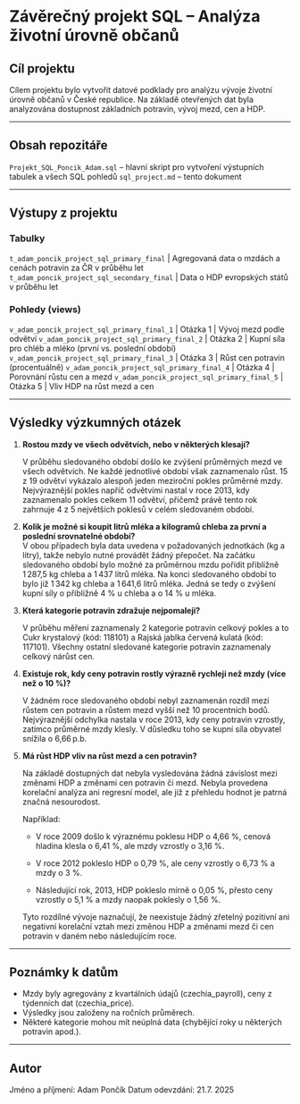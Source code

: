 # Závěrečný projekt SQL – Analýza životní úrovně občanů

## Cíl projektu

Cílem projektu bylo vytvořit datové podklady pro analýzu vývoje životní úrovně občanů v České republice. Na základě otevřených dat byla analyzována dostupnost základních potravin, vývoj mezd, cen a HDP.

----------------------------------------------------------------

## Obsah repozitáře

`Projekt_SQL_Poncik_Adam.sql` – hlavní skript pro vytvoření výstupních tabulek a všech SQL pohledů
`sql_project.md` – tento dokument

----------------------------------------------------------------

## Výstupy z projektu

### Tabulky


`t_adam_poncik_project_sql_primary_final` | Agregovaná data o mzdách a cenách potravin za ČR v průběhu let
`t_adam_poncik_project_sql_secondary_final` | Data o HDP evropských států v průběhu let

### Pohledy (views)

`v_adam_poncik_project_sql_primary_final_1` | Otázka 1 | Vývoj mezd podle odvětví
`v_adam_poncik_project_sql_primary_final_2` | Otázka 2 | Kupní síla pro chléb a mléko (první vs. poslední období)
`v_adam_poncik_project_sql_primary_final_3` | Otázka 3 | Růst cen potravin (procentuálně)
`v_adam_poncik_project_sql_primary_final_4` | Otázka 4 | Porovnání růstu cen a mezd
`v_adam_poncik_project_sql_primary_final_5` | Otázka 5 | Vliv HDP na růst mezd a cen

----------------------------------------------------------------

## Výsledky výzkumných otázek

1. **Rostou mzdy ve všech odvětvích, nebo v některých klesají?**  
   
    V průběhu sledovaného období došlo ke zvýšení průměrných mezd ve všech odvětvích. Ne každé jednotlivé období však zaznamenalo růst. 15 z 19 odvětví vykázalo alespoň jeden meziroční pokles průměrné mzdy. Nejvýraznější pokles napříč odvětvími nastal v roce 2013, kdy zaznamenalo pokles celkem 11 odvětví, přičemž právě tento rok zahrnuje 4 z 5 největších poklesů v celém sledovaném období.

2. **Kolik je možné si koupit litrů mléka a kilogramů chleba za první a poslední srovnatelné období?**  
    V obou případech byla data uvedena v požadovaných jednotkách (kg a litry), takže nebylo nutné provádět žádný přepočet.
    Na začátku sledovaného období bylo možné za průměrnou mzdu pořídit přibližně 1 287,5 kg chleba a 1 437 litrů mléka.
    Na konci sledovaného období to bylo již 1 342 kg chleba a 1 641,6 litrů mléka.
    Jedná se tedy o zvýšení kupní síly o přibližně 4 % u chleba a o 14 % u mléka.


3. **Která kategorie potravin zdražuje nejpomaleji?**  
   
    V průběhu měření zaznamenaly 2 kategorie potravin celkový pokles a to Cukr krystalový (kód: 118101) a Rajská jablka červená kulatá (kód: 117101). Všechny ostatní sledované kategorie potravin zaznamenaly celkový nárůst cen.

4. **Existuje rok, kdy ceny potravin rostly výrazně rychleji než mzdy (více než o 10 %)?**  
   
    V žádném roce sledovaného období nebyl zaznamenán rozdíl mezi růstem cen potravin a růstem mezd vyšší než 10 procentních bodů.
    Nejvýraznější odchylka nastala v roce 2013, kdy ceny potravin vzrostly, zatímco průměrné mzdy klesly.
    V důsledku toho se kupní síla obyvatel snížila o 6,66 p.b.

5. **Má růst HDP vliv na růst mezd a cen potravin?**  
   
    Na základě dostupných dat nebyla vysledována žádná závislost mezi změnami HDP a změnami cen potravin či mezd.
    Nebyla provedena korelační analýza ani regresní model, ale již z přehledu hodnot je patrná značná nesourodost.

    Například:
    -   V roce 2009 došlo k výraznému poklesu HDP o 4,66 %, cenová hladina klesla o 6,41 %, ale mzdy vzrostly o 3,16 %.

    -   V roce 2012 pokleslo HDP o 0,79 %, ale ceny vzrostly o 6,73 % a mzdy o 3 %.
    
    -   Následující rok, 2013, HDP pokleslo mírně o 0,05 %, přesto ceny vzrostly o 5,1 % a mzdy naopak poklesly o 1,56 %.

    Tyto rozdílné vývoje naznačují, že neexistuje žádný zřetelný pozitivní ani negativní korelační vztah mezi změnou HDP a změnami mezd či cen potravin v daném nebo následujícím roce.


----------------------------------------------------------------

##  Poznámky k datům

- Mzdy byly agregovány z kvartálních údajů (czechia_payroll), ceny z týdenních dat (czechia_price).
- Výsledky jsou založeny na ročních průměrech.
- Některé kategorie mohou mít neúplná data (chybějící roky u některých potravin apod.).

----------------------------------------------------------------

## Autor

Jméno a příjmení: Adam Pončík
Datum odevzdání: 21.7. 2025

